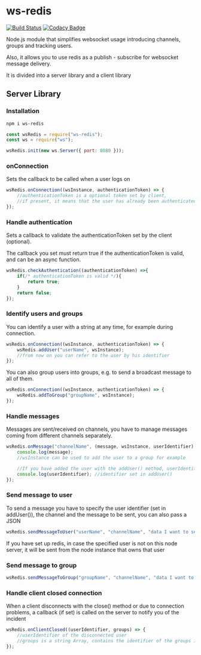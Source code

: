 # ws-redis

[![Build Status](https://travis-ci.com/alessandro-caldonazzi/ws-redis.svg?branch=master)](https://travis-ci.com/alessandro-caldonazzi/ws-redis)
[![Codacy Badge](https://app.codacy.com/project/badge/Grade/7ac8961bfefb4a4fa6292f2519186317)](https://www.codacy.com/gh/alessandro-caldonazzi/ws-redis/dashboard?utm_source=github.com&utm_medium=referral&utm_content=alessandro-caldonazzi/ws-redis&utm_campaign=Badge_Grade)

Node.js module that simplifies websocket usage introducing channels, groups and tracking users.

Also, it allows you to use redis as a publish - subscribe for websocket message delivery.

It is divided into a server library and a client library

## Server Library

### Installation

```sh
npm i ws-redis
```

```js
const wsRedis = require("ws-redis");
const ws = require("ws");

wsRedis.init(new ws.Server({ port: 8080 }));
```

### onConnection

Sets the callback to be called when a user logs on

```js
wsRedis.onConnection((wsInstance, authenticationToken) => {
    //authenticationToken is a optional token set by client,
    //if present, it means that the user has already been authenticated, so there is no need to check the authenticationToken here.
});
```

### Handle authentication

Sets a callback to validate the authenticationToken set by the client (optional).

The callback you set must return true if the authenticationToken is valid, and can be an async function.

```js
wsRedis.checkAuthentication((authenticationToken) =>{
    if(/* authenticationToken is valid */){
        return true;
    }
    return false;
});
```

### Identify users and groups

You can identify a user with a string at any time, for example during connection.

```js
wsRedis.onConnection((wsInstance, authenticationToken) => {
    wsRedis.addUser("userName", wsInstance);
    //from now on you can refer to the user by his identifier
});
```

You can also group users into groups, e.g. to send a broadcast message to all of them.

```js
wsRedis.onConnection((wsInstance, authenticationToken) => {
    wsRedis.addToGroup("groupName", wsInstance);
});
```

### Handle messages

Messages are sent/received on channels, you have to manage messages coming from different channels separately.

```js
wsRedis.onMessage("channelName", (message, wsInstance, userIdentifier) => {
    console.log(message);
    //wsInstance can be used to add the user to a group for example

    //If you have added the user with the addUser() method, userIdentifier will show you the identifier of the user who sent the message
    console.log(userIdentifier); //identifier set in addUser()
});
```

### Send message to user

To send a message you have to specify the user identifier (set in addUser()), the channel and the message to be sent, you can also pass a JSON

```js
wsRedis.sendMessageToUser("userName", "channelName", "data I want to send");
```

If you have set up redis, in case the specified user is not on this node server, it will be sent from the node instance that owns that user

### Send message to group

```js
wsRedis.sendMessageToGroup("groupName", "channelName", "data I want to send");
```

### Handle client closed connection

When a client disconnects with the close() method or due to connection problems, a callback (if set) is called on the server to notify you of the incident

```js
wsRedis.onClientClosed((userIdentifier, groups) => {
    //userIdentifier of the disconnected user
    //groups is a string Array, contains the identifier of the groups in which the user participated
});
```
